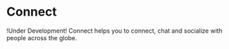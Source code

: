# Connect
!Under Development! Connect helps you to connect, chat and socialize with people across the globe.
